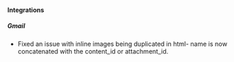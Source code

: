 
#### Integrations

##### Gmail

- Fixed an issue with inline images being duplicated in html- name is now concatenated with the content_id or attachment_id.
